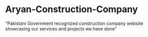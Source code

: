 # Aryan-Construction-Company
"Pakistani Government recognized construction company website showcasing our services and projects we have done"

